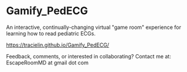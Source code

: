 # Gamify_PedECG
An interactive, continually-changing virtual "game room" experience for learning how to read pediatric ECGs.

https://tracielin.github.io/Gamify_PedECG/

<p>Feedback, comments, or interested in collaborating? Contact me at: EscapeRoomMD at gmail dot com
